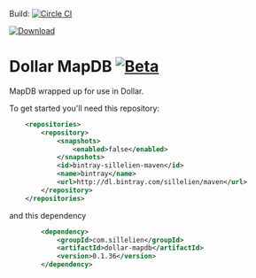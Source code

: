 

Build: [![Circle CI](https://circleci.com/gh/sillelien/dollar-mapdb.png?style=badge)](https://circleci.com/gh/sillelien/dollar-mapdb)

[ ![Download](https://api.bintray.com/packages/sillelien/maven/dollar-mapdb/images/download.svg) ](https://bintray.com/sillelien/maven/dollar-mapdb/_latestVersion)

# Dollar MapDB [![Beta](https://img.shields.io/badge/Status-Beta-green.svg?style=flat)](http://github.com/sillelien/dollar-mapdb)

MapDB wrapped up for use in Dollar.

To get started you'll need this repository:


```xml
    <repositories>
        <repository>
            <snapshots>
                <enabled>false</enabled>
            </snapshots>
            <id>bintray-sillelien-maven</id>
            <name>bintray</name>
            <url>http://dl.bintray.com/sillelien/maven</url>
        </repository>
    </repositories>
```  

and this dependency

```xml
        <dependency>
            <groupId>com.sillelien</groupId>
            <artifactId>dollar-mapdb</artifactId>
            <version>0.1.36</version>
        </dependency>
```
